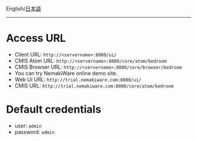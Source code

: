 English/[日本語](https://github.com/aegif/NemakiWare/wiki/Home%EF%BC%88%E6%97%A5%E6%9C%AC%E8%AA%9E%EF%BC%89)
***

# Access URL
* Client URL: `http://<servername>:8080/ui/`
* CMIS Atom URL: `http://<servername>:8080/core/atom/bedroom`
* CMIS Browser URL: `http://<servername>:8080/core/browser/bedroom`
*  You can try NemakiWare online demo site.
  * Web UI URL:  `http://trial.nemakiware.com:8080/ui/` 
  * CMIS URL: `http://trial.nemakiware.com:8080/core/atom/bedroom`

# Default credentials
* user: `admin`
* password: `admin`